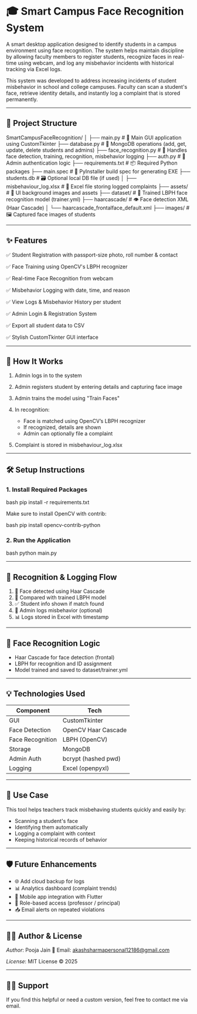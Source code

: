 # 🎓 Smart Campus Face Recognition System

A smart desktop application designed to identify students in a campus environment using face recognition. The system helps maintain discipline by allowing faculty members to register students, recognize faces in real-time using webcam, and log any misbehavior incidents with historical tracking via Excel logs.

This system was developed to address increasing incidents of student misbehavior in school and college campuses. Faculty can scan a student's face, retrieve identity details, and instantly log a complaint that is stored permanently.

---

## 📁 Project Structure


SmartCampusFaceRecognition/
│
├── main.py                      # 🔧 Main GUI application using CustomTkinter
├── database.py                  # 🔗 MongoDB operations (add, get, update, delete students and admins)
├── face_recognition.py          # 🤖 Handles face detection, training, recognition, misbehavior logging
├── auth.py                      # 🔐 Admin authentication logic
├── requirements.txt             # 📦 Required Python packages
├── main.spec                    # 🐍 PyInstaller build spec for generating EXE
├── students.db                  # 🗃 Optional local DB file (if used)
│
├── misbehaviour_log.xlsx        # 📄 Excel file storing logged complaints
├── assets/                      # 🎨 UI background images and assets
├── dataset/                     # 🧠 Trained LBPH face recognition model (trainer.yml)
├── haarcascade/                 # 👁 Face detection XML (Haar Cascade)
│   └── haarcascade_frontalface_default.xml
├── images/                      # 🖼 Captured face images of students


---

## ✨ Features

✅ Student Registration with passport-size photo, roll number & contact

✅ Face Training using OpenCV's LBPH recognizer

✅ Real-time Face Recognition from webcam

✅ Misbehavior Logging with date, time, and reason

✅ View Logs & Misbehavior History per student

✅ Admin Login & Registration System

✅ Export all student data to CSV

✅ Stylish CustomTkinter GUI interface

---

## 🧠 How It Works

1. Admin logs in to the system
2. Admin registers student by entering details and capturing face image
3. Admin trains the model using "Train Faces"
4. In recognition:

   * Face is matched using OpenCV’s LBPH recognizer
   * If recognized, details are shown
   * Admin can optionally file a complaint
5. Complaint is stored in misbehaviour_log.xlsx

---

## 🛠 Setup Instructions

### 1. Install Required Packages

bash
pip install -r requirements.txt


Make sure to install OpenCV with contrib:

bash
pip install opencv-contrib-python


### 2. Run the Application

bash
python main.py


---

## 🔁 Recognition & Logging Flow

1. 🧑 Face detected using Haar Cascade
2. 🧠 Compared with trained LBPH model
3. ✅ Student info shown if match found
4. 📝 Admin logs misbehavior (optional)
5. 📊 Logs stored in Excel with timestamp

---

## 📸 Face Recognition Logic

* Haar Cascade for face detection (frontal)
* LBPH for recognition and ID assignment
* Model trained and saved to dataset/trainer.yml

---

## 💡 Technologies Used

| Component        | Tech                |
| ---------------- | ------------------- |
| GUI              | CustomTkinter       |
| Face Detection   | OpenCV Haar Cascade |
| Face Recognition | LBPH (OpenCV)       |
| Storage          | MongoDB             |
| Admin Auth       | bcrypt (hashed pwd) |
| Logging          | Excel (openpyxl)    |

---

## 🚨 Use Case

This tool helps teachers track misbehaving students quickly and easily by:

* Scanning a student's face
* Identifying them automatically
* Logging a complaint with context
* Keeping historical records of behavior

---

## 🛡 Future Enhancements

* 🌐 Add cloud backup for logs
* 📊 Analytics dashboard (complaint trends)
* 📲 Mobile app integration with Flutter
* 👮 Role-based access (professor / principal)
* 📥 Email alerts on repeated violations

---

## 👩‍💻 Author & License

*Author*: Pooja Jain
📧 Email: [akashsharmapersonal12186@gmail.com](mailto:akashsharmapersonal12186@gmail.com)

*License*: MIT License © 2025

---

## 🙋‍♂ Support

If you find this helpful or need a custom version, feel free to contact me via email.